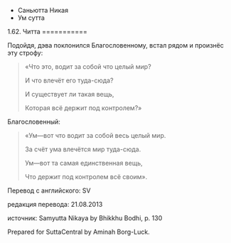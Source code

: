 









* Саньютта Никая
* Ум сутта


1\.62\. Читта
\=\=\=\=\=\=\=\=\=\=\=



Подойдя, дэва поклонился Благословенному, встал рядом и произнёс эту строфу:



> «Что это, водит за собой что целый мир?  
> 
> И что влечёт его туда\-сюда?  
> 
> И существует ли такая вещь,  
> 
> Которая всё держит под контролем?»


Благословенный:



> «Ум—вот что водит за собой весь целый мир\.  
> 
> За счёт ума влечётся мир туда\-сюда\.  
> 
> Ум—вот та самая единственная вещь,  
> 
> Что держит под контролем всё своим»\.



Перевод с английского: SV


редакция перевода: 21\.08\.2013


источник: Samyutta Nikaya by Bhikkhu Bodhi, p\. 130


Prepared for SuttaCentral by Aminah Borg\-Luck\.






